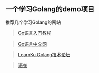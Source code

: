 ## 一个学习Golang的demo项目
推荐几个学习Golang的网站
>[Go语言入门教程](http://c.biancheng.net/golang/)

>[Go语言中文网](https://studygolang.com/)

>[LearnKu Golang技术论坛](https://learnku.com/golang)

>[语雀](https://www.yuque.com/nh0nxz/aolob5)